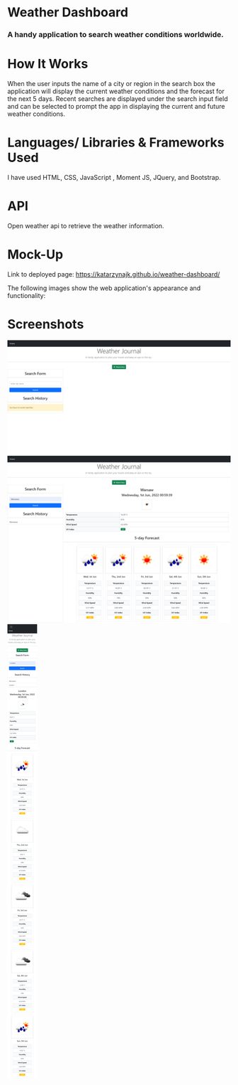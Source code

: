 # Weather Dashboard

### A handy application to search weather conditions worldwide.

# How It Works

When the user inputs the name of a city or region in the search box the application will display the current weather conditions and the forecast for the next 5 days. Recent searches are displayed under the search input field and can be selected to prompt the app in displaying the current and future weather conditions.

# Languages/ Libraries & Frameworks Used

I have used HTML, CSS, JavaScript , Moment JS, JQuery, and Bootstrap.

# API

Open weather api to retrieve the weather information.

# Mock-Up

Link to deployed page: https://katarzynajk.github.io/weather-dashboard/

The following images show the web application's appearance and functionality:

# Screenshots

![desktop-screenshot](./assets/img/screencapture-127-0-0-1-5500-index-html-2022-05-31-22_59_23.png)
![desktop-screenshot](./assets/img/screencapture-127-0-0-1-5500-index-html-2022-05-31-22_59_47.png)
![desktop-screenshot](./assets/img//screencapture-127-0-0-1-5500-index-html-2022-05-31-23_00_41.png)
